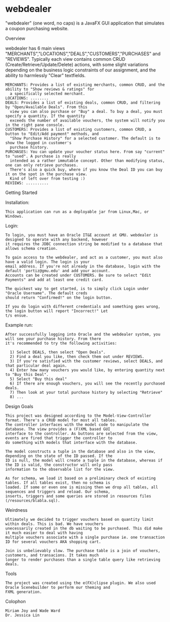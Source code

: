 webdealer
=========

"webdealer" (one word, no caps) is a JavaFX GUI application that simulates a coupon purchasing website.

Overview

  webdealer has 6 main views "MERCHANTS","LOCATIONS","DEALS","CUSTOMERS","PURCHASES" and "REVIEWS". Typically
  each view contains common CRUD (Create/Retrieve/Update/Delete) actions, with some slight variations depending
  on the business logic constraints of our assignment, and the ability to harmlessly "Clear" textfields.

    MERCHANTS: Provides a list of existing merchants, common CRUD, and the ability to "Show reviews & ratings" for
      a specifically selected merchant.
    LOCATIONS: ........
    DEALS: Provides a list of existing deals, common CRUD, and filtering by "Open/Available Deals". From this
      view you can also purchase or "Buy" a deal. To buy a deal, you must specify a quantity. If the quantity
      exceeds the number of available vouchers, the system will notify you in the right pane console.
    CUSTOMERS: Provides a list of existing customers, common CRUD, a button to "Edit/Add payment" methods, and
      "Show Purchase History" for a selected customer. The default is to show the logged in customer's 
      purchase history.
    PURCHASES: You can update your voucher status here. From say "current" to "used". A purchase is really
      intended as a rather immutable concept. Other than modifying status, one can only retrieve purchases.
      There's also a quick buy, where if you know the Deal ID you can buy it on the spot in the purchase view.
      Kind of left over from testing :)
    REVIEWS: ..........
      
Getting Started

  Installation: 

    This application can run as a deployable jar from Linux,Mac, or Windows.
  
  Login:

    To login, you must have an Oracle IT&E account at GMU. webdealer is designed to operate with any backend, however
    it requires the JDBC connection string be modified to a database that allows schema creation.

    To gain access to the webdealer, and act as a customer, you must also have a valid login. The login is your
    email address. If you're not already in the database, login with the default 'portiz@gmu.edu' and add your account.
    Accounts can be created under CUSTOMERS. Be sure to select "Edit Payments" and add at least one credit card.

    The quickest way to get started, is to simply click Login under "Oracle Username". The default creds
    should return "Confirmed!" on the login button.

    If you do login with different credentials and something goes wrong, the login button will report "Incorrect!" Let
    t/s ensue.

  Example run:

    After successfully logging into Oracle and the webdealer system, you will see your purchase history. From there
    it's recommended to try the following activities:

      1) Select DEALS, then select "Open Deals".
      2) Find a deal you like, then check them out under REVIEWS.
      3) If you're satisfied with the customer reviews, select DEALS, and that particular deal again.
      4) Enter how many vouchers you would like, by entering quantity next to "Buy this Deal".
      5) Select "Buy this deal"
      6) If there are enough vouchers, you will see the recently purchased deals.
      7) Then look at your total purchase history by selecting "Retrieve"
      8) ...

Design Goals

    This project was designed according to the Model-View-Controller format. There's a CRUD model for most all tables.
    The controller interfaces with the model code to manipulate the database. The view provides a (F)XML based GUI 
    interface to the controller. As buttons are selected from the view, events are fired that trigger the controller to
    do something with models that interface with the database.

    The model constructs a tuple in the database and also in the view, depending on the state of the ID passed. If the
    ID is null, the model will create a tuple in the database, whereas if the ID is valid, the constructor will only pass
    information to the observable list for the view.

    As for schema, we load it based on a preliminary check of existing tables. If all tables exist, then no schema is
    loaded. If some or even one is missing then we drop all tables, all sequences and triggers and reload. Our schema,
    inserts, triggers and some queries are stored in resources files (/resources/blabla.sql).

Weirdness

    Ultimately we decided to trigger vouchers based on quantity limit within deals. This is bad. We have vouchers
    unecessarily created in the db waiting to be purchased. This did make it much easier to deal with having
    multiple vouchers associate with a single purchase ie. one transaction ID for several vouchers AKA shopping cart.

    Join is unbelievably slow. The purchase table is a join of vouchers, customers, and transacions. It takes much
    longer to render purchases than a single table query like retrieving deals.

  
Tools

    The project was created using the e(FX)clipse plugin. We also used Oracle Scenebuilder to perform our theming and
    FXML generation.

Colophon

    Miriam Joy and Wade Ward
    Dr. Jessica Lin





